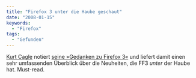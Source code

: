 ```yaml
---
title: "Firefox 3 unter die Haube geschaut"
date: "2008-01-15"
keywords:
  - "Firefox"
tags:
  - "Gefunden"
---
```


[Kurt Cagle](http://www.oreillynet.com/pub/au/203) notiert [seine »Gedanken zu Firefox 3«](http://www.oreillynet.com/xml/blog/2008/01/thoughts_on_firefox_30.html) und liefert damit einen sehr umfassenden Überblick über die Neuheiten, die FF3 _unter_ der Haube hat. Must-read.
